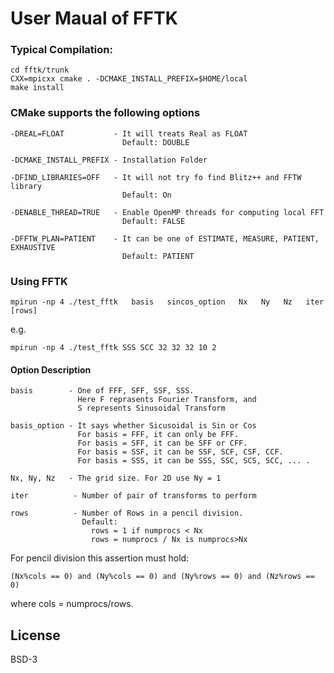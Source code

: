 # User Maual of FFTK

### Typical Compilation:

    cd fftk/trunk
    CXX=mpicxx cmake . -DCMAKE_INSTALL_PREFIX=$HOME/local
    make install

### CMake supports the following options

    -DREAL=FLOAT           - It will treats Real as FLOAT
                             Default: DOUBLE
    
    -DCMAKE_INSTALL_PREFIX - Installation Folder
    
    -DFIND_LIBRARIES=OFF   - It will not try fo find Blitz++ and FFTW library
                             Default: On
    
    -DENABLE_THREAD=TRUE   - Enable OpenMP threads for computing local FFT
                             Default: FALSE
    
    -DFFTW_PLAN=PATIENT    - It can be one of ESTIMATE, MEASURE, PATIENT, EXHAUSTIVE
                             Default: PATIENT


### Using FFTK
    mpirun -np 4 ./test_fftk   basis   sincos_option   Nx   Ny   Nz   iter   [rows]
e.g.
    
    mpirun -np 4 ./test_fftk SSS SCC 32 32 32 10 2

#### Option Description

    basis        - One of FFF, SFF, SSF, SSS.
                   Here F reprasents Fourier Transform, and
                   S represents Sinusoidal Transform
    
    basis_option - It says whether Sicusoidal is Sin or Cos
                   For basis = FFF, it can only be FFF.
                   For basis = SFF, it can be SFF or CFF.
                   For basis = SSF, it can be SSF, SCF, CSF, CCF.
                   For basis = SSS, it can be SSS, SSC, SCS, SCC, ... .
    	
    Nx, Ny, Nz   - The grid size. For 2D use Ny = 1
    
    iter          - Number of pair of transforms to perform
    
    rows          - Number of Rows in a pencil division.
                    Default:
                      rows = 1 if numprocs < Nx
                      rows = numprocs / Nx is numprocs>Nx
             
For pencil division this assertion must hold:

    (Nx%cols == 0) and (Ny%cols == 0) and (Ny%rows == 0) and (Nz%rows == 0)

where cols = numprocs/rows.


License
----
BSD-3
